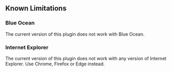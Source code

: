 ## Known Limitations

### Blue Ocean

The current version of this plugin does not work with Blue Ocean.

### Internet Explorer

The current version of this plugin does not work with any version of Internet Explorer. Use Chrome,
Firefox or Edge instead.
